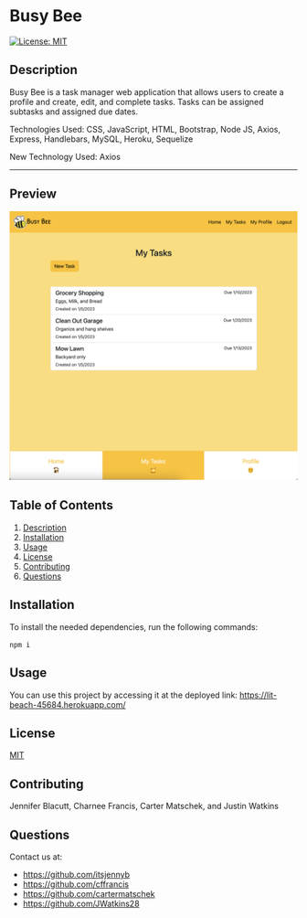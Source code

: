 # Busy Bee
  [![License: MIT](https://img.shields.io/badge/License-MIT-yellow.svg)](https://opensource.org/licenses/MIT)
  ## Description
  Busy Bee is a task manager web application that allows users to create a profile and create, edit, and complete tasks. Tasks can be assigned subtasks and assigned due dates.

  Technologies Used: CSS, JavaScript, HTML, Bootstrap, Node JS, Axios, Express, Handlebars, MySQL, Heroku, Sequelize

  New Technology Used: Axios
  ___
  ## Preview
  ![Website Preview](./public/images/preview.PNG)
  ## Table of Contents
  1. [Description](#description)
  2. [Installation](#installation)
  3. [Usage](#usage)
  4. [License](#license)
  5. [Contributing](#contributing)
  6. [Questions](#email)
  ## Installation
  To install the needed dependencies, run the following commands: 
  ```
  npm i
  ```
  ## Usage
  You can use this project by accessing it at the deployed link: https://lit-beach-45684.herokuapp.com/
  ## License
  [MIT](https://choosealicense.com/licenses/mit/)
  ## Contributing
  Jennifer Blacutt, Charnee Francis, Carter Matschek, and  Justin Watkins
  ## Questions
  Contact us at:
  * https://github.com/itsjennyb
  * https://github.com/cffrancis
  * https://github.com/cartermatschek
  * https://github.com/JWatkins28
  <br/>
  
